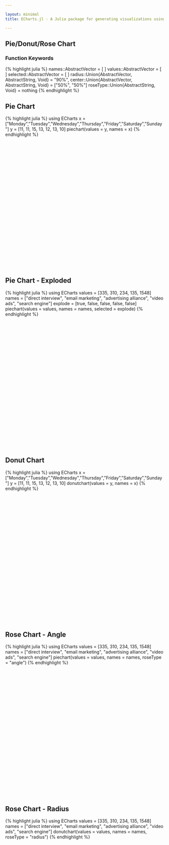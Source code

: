 ```yaml
---

layout: minimal
title: ECharts.jl - A Julia package for generating visualizations using ECharts

---
```


## Pie/Donut/Rose Chart

### Function Keywords
{% highlight julia %}
names::AbstractVector = [ ]
values::AbstractVector = [ ]
selected::AbstractVector = [ ]
radius::Union{AbstractVector, AbstractString, Void} = "90%",
center::Union{AbstractVector, AbstractString, Void} = ["50%", "50%"]
roseType::Union{AbstractString, Void} = nothing
{% endhighlight %}

## Pie Chart
{% highlight julia %}
using ECharts
x = ["Monday","Tuesday","Wednesday","Thursday","Friday","Saturday","Sunday"]
y = [11, 11, 15, 13, 12, 13, 10]
piechart(values = y, names = x)
{% endhighlight %}

<div id="pie" style="height:400px;width:800px;"></div>
<script type="text/javascript">
    // Initialize after dom ready
    var myChart = echarts.init(document.getElementById("pie"));

    // Load data into the ECharts instance
    myChart.setOption({"toolbox":{"itemGap":15,"show":false,"x":"right","feature":{},"orient":"vertical","y":"center"},"title":{},"series":[{"data":[{"name":"Monday","selected":false,"value":11},{"name":"Tuesday","selected":false,"value":11},{"name":"Wednesday","selected":false,"value":15},{"name":"Thursday","selected":false,"value":13},{"name":"Friday","selected":false,"value":12},{"name":"Saturday","selected":false,"value":13},{"name":"Sunday","selected":false,"value":10}],"smooth":false,"radius":"90%","center":["50%","50%"],"type":"pie"}],"backgroundColor":"rgba(0,0,0,0)"});
</script>

## Pie Chart - Exploded

{% highlight julia %}
using ECharts
values = [335, 310, 234, 135, 1548]
names = ["direct interview", "email marketing", "advertising alliance", "video ads", "search engine"]
explode = [true, false, false, false, false]
piechart(values = values, names = names, selected = explode)
{% endhighlight %}

<div id="piex" style="height:400px;width:800px;"></div>
<script type="text/javascript">
    // Initialize after dom ready
    var myChart = echarts.init(document.getElementById("piex"));

    // Load data into the ECharts instance
    myChart.setOption({"toolbox":{"itemGap":15,"show":false,"x":"right","feature":{},"orient":"vertical","y":"center"},"title":{},"series":[{"data":[{"name":"direct interview","selected":true,"value":335},{"name":"email marketing","selected":false,"value":310},{"name":"advertising alliance","selected":false,"value":234},{"name":"video ads","selected":false,"value":135},{"name":"search engine","selected":false,"value":1548}],"smooth":false,"radius":"90%","center":["50%","50%"],"type":"pie"}],"backgroundColor":"rgba(0,0,0,0)"});
</script>

## Donut Chart

{% highlight julia %}
using ECharts
x = ["Monday","Tuesday","Wednesday","Thursday","Friday","Saturday","Sunday"]
y = [11, 11, 15, 13, 12, 13, 10]
donutchart(values = y, names = x)
{% endhighlight %}

<div id="donut" style="height:400px;width:800px;"></div>
<script type="text/javascript">
    // Initialize after dom ready
    var myChart = echarts.init(document.getElementById("donut"));

    // Load data into the ECharts instance
    myChart.setOption({"toolbox":{"itemGap":15,"show":false,"x":"right","feature":{},"orient":"vertical","y":"center"},"title":{},"series":[{"data":[{"name":"Monday","selected":false,"value":11},{"name":"Tuesday","selected":false,"value":11},{"name":"Wednesday","selected":false,"value":15},{"name":"Thursday","selected":false,"value":13},{"name":"Friday","selected":false,"value":12},{"name":"Saturday","selected":false,"value":13},{"name":"Sunday","selected":false,"value":10}],"smooth":false,"radius":["50%","90%"],"type":"pie"}],"backgroundColor":"rgba(0,0,0,0)"});
</script>

## Rose Chart - Angle

{% highlight julia %}
using ECharts
values = [335, 310, 234, 135, 1548]
names = ["direct interview", "email marketing", "advertising alliance", "video ads", "search engine"]
piechart(values = values, names = names, roseType = "angle")
{% endhighlight %}

<div id="roseangle" style="height:400px;width:800px;"></div>
<script type="text/javascript">
    // Initialize after dom ready
    var myChart = echarts.init(document.getElementById("roseangle"));

    // Load data into the ECharts instance
    myChart.setOption({"toolbox":{"itemGap":15,"show":false,"x":"right","feature":{},"orient":"vertical","y":"center"},"title":{},"series":[{"data":[{"name":"direct interview","selected":false,"value":335},{"name":"email marketing","selected":false,"value":310},{"name":"advertising alliance","selected":false,"value":234},{"name":"video ads","selected":false,"value":135},{"name":"search engine","selected":false,"value":1548}],"smooth":false,"radius":"90%","center":["50%","50%"],"type":"pie","roseType":"angle"}],"backgroundColor":"rgba(0,0,0,0)"});
</script>

## Rose Chart - Radius

{% highlight julia %}
using ECharts
values = [335, 310, 234, 135, 1548]
names = ["direct interview", "email marketing", "advertising alliance", "video ads", "search engine"]
donutchart(values = values, names = names, roseType = "radius")
{% endhighlight %}

<div id="roseradius" style="height:400px;width:800px;"></div>
<script type="text/javascript">
    // Initialize after dom ready
    var myChart = echarts.init(document.getElementById("roseradius"));

    // Load data into the ECharts instance
    myChart.setOption({"toolbox":{"itemGap":15,"show":false,"x":"right","feature":{},"orient":"vertical","y":"center"},"title":{},"series":[{"data":[{"name":"direct interview","selected":false,"value":335},{"name":"email marketing","selected":false,"value":310},{"name":"advertising alliance","selected":false,"value":234},{"name":"video ads","selected":false,"value":135},{"name":"search engine","selected":false,"value":1548}],"smooth":false,"radius":["50%","90%"],"type":"pie","roseType":"radius"}],"backgroundColor":"rgba(0,0,0,0)"});
</script>
